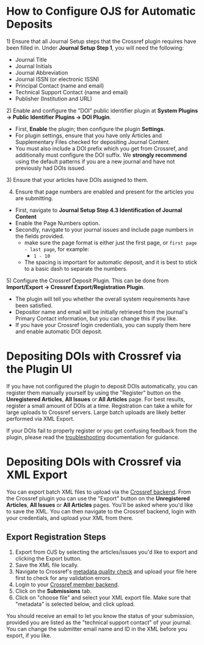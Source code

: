 # How to Configure OJS for Automatic Deposits

​1) Ensure that all Journal Setup steps that the Crossref plugin requires have been filled in. Under **Journal Setup Step 1**, you will need the following:

-   Journal Title
-   Journal Initials
-   Journal Abbreviation
-   Journal ISSN (or electronic ISSN)
-   Principal Contact (name and email)
-   Technical Support Contact (name and email)
-   Publisher (Institution and URL)

​2) Enable and configure the "DOI" public identifier plugin at **System Plugins -\> Public Identifier Plugins -\> DOI Plugin**.

-   First, **Enable** the plugin; then configure the plugin **Settings**.
-   For plugin settings, ensure that you have only Articles and Supplementary Files checked for depositing Journal Content.
-   You must also include a DOI prefix which you get from Crossref, and additionally must configure the DOI suffix. We **strongly recommend** using the default patterns if you are a new journal and have not previously had DOIs issued.

​3) Ensure that your articles have DOIs assigned to them.

4) Ensure that page numbers are enabled and present for the articles you are submitting.

- First, navigate to **Journal Setup Step 4.3  Identification of Journal Content**
- Enable the Page Numbers option.
- Secondly, navigate to your journal issues and include page numbers in the fields provided.
    - make sure the page format is either just the first page, or `first page - last page`, for example:
        - `1 - 10`
    - The spacing is important for automatic deposit, and it is best to stick to a basic dash to separate the numbers.

​5) Configure the Crossref Deposit Plugin. This can be done from **Import/Export -\> Crossref Export/Registration Plugin**.

-   The plugin will tell you whether the overall system requirements have been satisfied.
-   Depositor name and email will be initially retrieved from the journal's Primary Contact information, but you can change this if you like.
-   If you have your Crossref login credentials, you can supply them here and enable automatic DOI deposit.

# Depositing DOIs with Crossref via the Plugin UI

If you have not configured the plugin to deposit DOIs automatically, you can register them manually yourself by using the "Register" button on the **Unregistered Articles**, **All Issues** or **All Articles** page. For best results, register a small amount of DOIs at a time. Registration can take a while for large uploads to Crossref servers. Large batch uploads are likely better performed via XML Export.

If your DOIs fail to properly register or you get confusing feedback from the plugin, please read the [troubleshooting](troubleshooting.md) documentation for guidance.

# Depositing DOIs with Crossref via XML Export

You can export batch XML files to upload via the [Crossref backend](http://doi.Crossref.org). From the Crossref plugin you can use the "Export" button on the **Unregistered Articles**, **All Issues** or **All Articles** pages. You'll be asked where you'd like to save the XML. You can then navigate to the Crossref backend, login with your credentials, and upload your XML from there.

## Export Registration Steps

1. Export from OJS by selecting the articles/issues you'd like to export and clicking the Export button.
2. Save the XML file locally.
3. Navigate to Crossref's [metadata quality check](http://www.Crossref.org/02publishers/parser.html) and upload your file here first to check for any validation errors.
4. Login to your [Crossref member backend](http://doi.Crossref.org).
5. Click on the **Submissions** tab.
6. Click on "choose file" and select your XML export file. Make sure that "metadata" is selected below, and click upload.

You should receive an email to let you know the status of your submission, provided you are listed as the "technical support contact" of your journal. You can change the submitter email name and ID in the XML before you export, if you like.  
